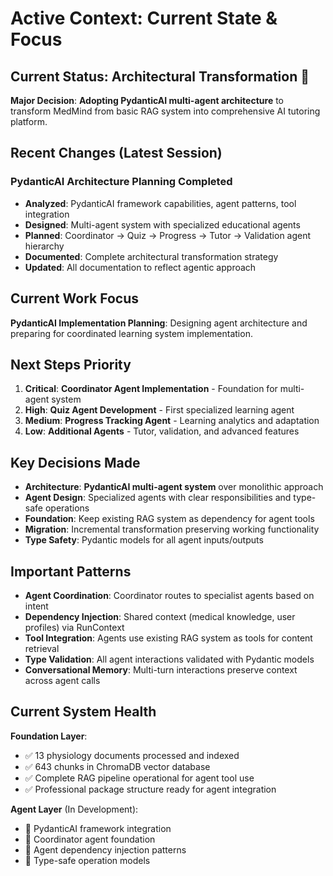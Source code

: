 # Active Context: Current State & Focus

## Current Status: Architectural Transformation 🤖

**Major Decision**: **Adopting PydanticAI multi-agent architecture** to transform MedMind from basic RAG system into comprehensive AI tutoring platform.

## Recent Changes (Latest Session)

### PydanticAI Architecture Planning Completed
- **Analyzed**: PydanticAI framework capabilities, agent patterns, tool integration
- **Designed**: Multi-agent system with specialized educational agents
- **Planned**: Coordinator → Quiz → Progress → Tutor → Validation agent hierarchy
- **Documented**: Complete architectural transformation strategy
- **Updated**: All documentation to reflect agentic approach

## Current Work Focus

**PydanticAI Implementation Planning**: Designing agent architecture and preparing for coordinated learning system implementation.

## Next Steps Priority

1. **Critical**: **Coordinator Agent Implementation** - Foundation for multi-agent system
2. **High**: **Quiz Agent Development** - First specialized learning agent
3. **Medium**: **Progress Tracking Agent** - Learning analytics and adaptation
4. **Low**: **Additional Agents** - Tutor, validation, and advanced features

## Key Decisions Made

- **Architecture**: **PydanticAI multi-agent system** over monolithic approach
- **Agent Design**: Specialized agents with clear responsibilities and type-safe operations
- **Foundation**: Keep existing RAG system as dependency for agent tools
- **Migration**: Incremental transformation preserving working functionality
- **Type Safety**: Pydantic models for all agent inputs/outputs

## Important Patterns

- **Agent Coordination**: Coordinator routes to specialist agents based on intent
- **Dependency Injection**: Shared context (medical knowledge, user profiles) via RunContext
- **Tool Integration**: Agents use existing RAG system as tools for content retrieval
- **Type Validation**: All agent interactions validated with Pydantic models
- **Conversational Memory**: Multi-turn interactions preserve context across agent calls

## Current System Health

**Foundation Layer**:
- ✅ 13 physiology documents processed and indexed
- ✅ 643 chunks in ChromaDB vector database
- ✅ Complete RAG pipeline operational for agent tool use
- ✅ Professional package structure ready for agent integration

**Agent Layer** (In Development):
- 🔄 PydanticAI framework integration
- 🔄 Coordinator agent foundation
- 🔄 Agent dependency injection patterns
- 🔄 Type-safe operation models